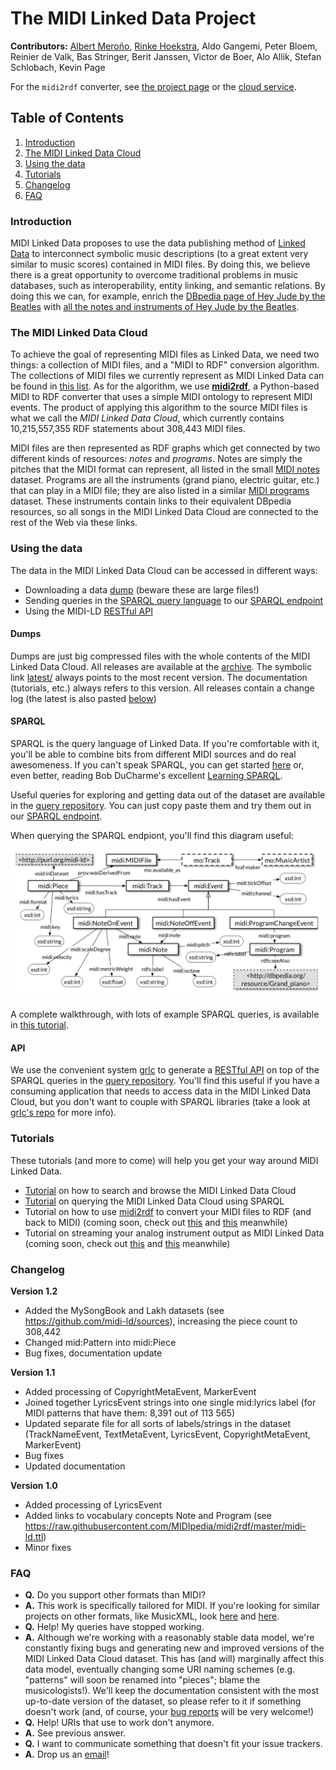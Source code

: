 # The MIDI Linked Data Project

**Contributors:**	[Albert Meroño](https://github.com/albertmeronyo), [Rinke Hoekstra](https://github.com/RinkeHoekstra), Aldo Gangemi, Peter Bloem, Reinier de Valk, Bas Stringer, Berit Janssen, Victor de Boer, Alo Allik, Stefan Schlobach, Kevin Page

For the `midi2rdf` converter, see [the project page](https://github.com/midi-ld/midi2rdf) or the [cloud service](http://midi2rdf.amp.ops.labs.vu.nl).

## Table of Contents

1. [Introduction](#introduction)
2. [The MIDI Linked Data Cloud](#tools)
3. [Using the data](#usage)
4. [Tutorials](#tutorials)
5. [Changelog](#changelog)
6. [FAQ](#faq)

### Introduction
<a name="introduction"></a>

MIDI Linked Data proposes to use the data publishing method of [Linked Data](https://en.wikipedia.org/wiki/Linked_data) to interconnect symbolic music descriptions (to a great extent very similar to music scores) contained in MIDI files. By doing this, we believe there is a great opportunity to overcome traditional problems in music databases, such as interoperability, entity linking, and semantic relations. By doing this we can, for example, enrich the [DBpedia page of Hey Jude by the Beatles](http://dbpedia.org/page/Hey_Jude) with [all the notes and instruments of Hey Jude by the Beatles](purl.org/midi-ld/pattern/53f034801899d84fd061d73bd4716912).

### The MIDI Linked Data Cloud
<a name="tools"></a>

To achieve the goal of representing MIDI files as Linked Data, we need two things: a collection of MIDI files, and a "MIDI to RDF" conversion algorithm. The collections of MIDI files we currently represent as MIDI Linked Data can be found in [this list](https://github.com/midi-ld/sources). As for the algorithm, we use [**midi2rdf**](https://github.com/midi-ld/midi2rdf), a Python-based MIDI to RDF converter that uses a simple MIDI ontology to represent MIDI events. The product of applying this algorithm to the source MIDI files is what we call the *MIDI Linked Data Cloud*, which currently contains 10,215,557,355 RDF statements about 308,443 MIDI files.

MIDI files are then represented as RDF graphs which get connected by two different kinds of resources: *notes* and *programs*. Notes are simply the pitches that the MIDI format can represent, all listed in the small [MIDI notes](purl.org/midi-ld/notes/) dataset. Programs are all the instruments (grand piano, electric guitar, etc.) that can play in a MIDI file; they are also listed in a similar [MIDI programs](purl.org/midi-ld/programs/) dataset. These instruments contain links to their equivalent DBpedia resources, so all songs in the MIDI Linked Data Cloud are connected to the rest of the Web via these links.

### Using the data
<a name="usage"></a>

The data in the MIDI Linked Data Cloud can be accessed in different ways:

- Downloading a data [dump](http://midi-ld.amp.ops.labs.vu.nl/) (beware these are large files!)
- Sending queries in the [SPARQL query language](https://en.wikipedia.org/wiki/SPARQL) to our [SPARQL endpoint](http://virtuoso-midi.amp.ops.labs.vu.nl/sparql)
- Using the MIDI-LD [RESTful API](http://grlc.io/api/midi-ld/queries/)

#### Dumps

Dumps are just big compressed files with the whole contents of the MIDI Linked Data Cloud. All releases are available at the [archive](http://midi-ld.amp.ops.labs.vu.nl/). The symbolic link [latest/](http://midi-ld.amp.ops.labs.vu.nl/latest) always points to the most recent version. The documentation (tutorials, etc.) always refers to this version. All releases contain a change log (the latest is also pasted [below](#changelog))

#### SPARQL

SPARQL is the query language of Linked Data. If you're comfortable with it, you'll be able to combine bits from different MIDI sources and do real awesomeness. If you can't speak SPARQL, you can get started [here](https://www.w3.org/TR/rdf-sparql-query/) or, even better, reading Bob DuCharme's excellent [Learning SPARQL](http://www.learningsparql.com/).

Useful queries for exploring and getting data out of the dataset are available in the [query repository](https://github.com/midi-ld/queries). You can just copy paste them and try them out in our [SPARQL endpoint](http://virtuoso-midi.amp.ops.labs.vu.nl/sparql).

When querying the SPARQL endpiont, you'll find this diagram useful:

<img src='img/midi-ld.png' style='vertical-align: center;'>

A complete walkthrough, with lots of example SPARQL queries, is available in [this tutorial](tutorials/sparql.md).

#### API

We use the convenient system [grlc](http://grlc.io/) to generate a [RESTful API](http://grlc.io/api/midi-ld/queries) on top of the SPARQL queries in the [query repository](https://github.com/midi-ld/queries). You'll find this useful if you have a consuming application that needs to access data in the MIDI Linked Data Cloud, but you don't want to couple with SPARQL libraries (take a look at [grlc's repo](https://github.com/clariah/grlc/) for more info).

### Tutorials
<a name="tutorials"></a>

These tutorials (and more to come) will help you get your way around MIDI Linked Data.

- [Tutorial](tutorials/search.md) on how to search and browse the MIDI Linked Data Cloud
- [Tutorial](tutorials/sparql.md) on querying the MIDI Linked Data Cloud using SPARQL
- Tutorial on how to use [midi2rdf](https://github.com/midi-ld/midi2rdf) to convert your MIDI files to RDF (and back to MIDI) (coming soon, check out [this](https://github.com/midi-ld/midi2rdf) and [this](https://www.albertmeronyo.org/wp-content/uploads/2016/04/ESWC2016_PD_paper_57.pdf) meanwhile)
- Tutorial on streaming your analog instrument output as MIDI Linked Data (coming soon, check out [this](https://github.com/midi-ld/midi2rdf) and [this](https://www.albertmeronyo.org/wp-content/uploads/2016/04/ESWC2016_PD_paper_57.pdf) meanwhile)

### Changelog

**Version 1.2**

- Added the MySongBook and Lakh datasets (see https://github.com/midi-ld/sources), increasing the piece count to 308,442
- Changed mid:Pattern into midi:Piece
- Bug fixes, documentation update

**Version 1.1**

- Added processing of CopyrightMetaEvent, MarkerEvent
- Joined together LyricsEvent strings into one single mid:lyrics label (for MIDI patterns that have them: 8,391 out of 113 565)
- Updated separate file for all sorts of labels/strings in the dataset (TrackNameEvent, TextMetaEvent, LyricsEvent, CopyrightMetaEvent, MarkerEvent)
- Bug fixes
- Updated documentation

**Version 1.0**

- Added processing of LyricsEvent
- Added links to vocabulary concepts Note and Program (see https://raw.githubusercontent.com/MIDIpedia/midi2rdf/master/midi-ld.ttl)
- Minor fixes

### FAQ
<a name="faq"></a>

- **Q.** Do you support other formats than MIDI?
- **A.** This work is specifically tailored for MIDI. If you're looking for similar projects on other formats, like MusicXML, look [here](http://www.ontologydesignpatterns.org/ont/musicml/musicml.owl) and [here](http://www.ontologydesignpatterns.org/ont/musicml/confirmation.ttl).
- **Q.** Help! My queries have stopped working.
- **A.** Although we're working with a reasonably stable data model, we're constantly fixing bugs and generating new and improved versions of the MIDI Linked Data Cloud dataset. This has (and will) marginally affect this data model, eventually changing some URI naming schemes (e.g. "patterns" will soon be renamed into "pieces"; blame the musicologists!). We'll keep the documentation consistent with the most up-to-date version of the dataset, so please refer to it if something doesn't work (and, of course, your [bug reports](https://github.com/midi-ld/documentation/issues) will be very welcome!)
- **Q.** Help! URIs that use to work don't anymore.
- **A.** See previous answer.
- **Q.** I want to communicate something that doesn't fit your issue trackers.
- **A.** Drop us an [email](mailto:albert.meronyo@gmail.com)!

